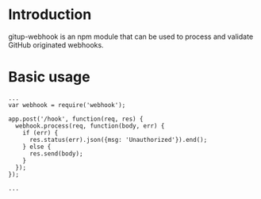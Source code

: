 # Introduction

gitup-webhook is an npm module that can be used to process and validate GitHub originated webhooks.

# Basic usage

```
...
var webhook = require('webhook');

app.post('/hook', function(req, res) {
  webhook.process(req, function(body, err) {
    if (err) {
      res.status(err).json({msg: 'Unauthorized'}).end();
    } else {
      res.send(body);
    }
  });
});

...
```
